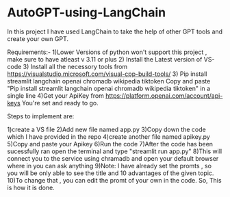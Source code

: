 # AutoGPT-using-LangChain

In this project I have used LangChain to take the help of other GPT tools and create your own GPT.

Requirements:-
1)Lower Versions of python won't support this project , make sure to have atleast v 3.11 or plus
2) Install the Latest version of VS-code 
3) Install all the necessory tools from https://visualstudio.microsoft.com/visual-cpp-build-tools/
3) Pip install streamlit langchain openai chromadb wikipedia tiktoken
Copy and paste "Pip install streamlit langchain openai chromadb wikipedia tiktoken" in a single line
4)Get your ApiKey from https://platform.openai.com/account/api-keys
You're set and ready to go.

Steps to implement are: 

1)create a VS file
2)Add new file named app.py
3)Copy down the code which I have provided in the repo
4)create another file named apikey.py
5)Copy and paste your Apikey 
6)Run the code
7)After the code has been sucessfully ran open the terminal and type "streamlit run app.py"
8)This will connect you to the service using chramadb and open your default browser where in you can ask anything
9)Note: I have already set the promts , so you will be only able to see the title and 10 advantages of the given topic.
10)To change that , you can edit the promt of your own in the code.
So, This is how it is done.

